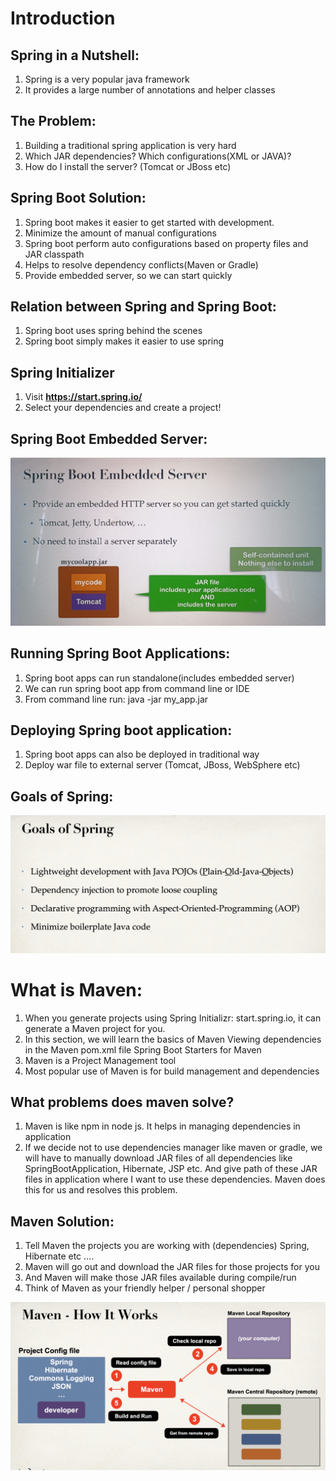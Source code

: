 # Introduction

## Spring in a Nutshell:

1. Spring is a very popular java framework
2. It provides a large number of annotations and helper classes

## The Problem:

1. Building a traditional spring application is very hard
2. Which JAR dependencies? Which configurations(XML or JAVA)?
3. How do I install the server? (Tomcat or JBoss etc)

## Spring Boot Solution:

1. Spring boot makes it easier to get started with development.
2. Minimize the amount of manual configurations
3. Spring boot perform auto configurations based on property files and JAR classpath
4. Helps to resolve dependency conflicts(Maven or Gradle)
5. Provide embedded server, so we can start quickly

## Relation between Spring and Spring Boot:

1. Spring boot uses spring behind the scenes
2. Spring boot simply makes it easier to use spring

## Spring Initializer

1. Visit **https://start.spring.io/**
2. Select your dependencies and create a project!

## Spring Boot Embedded Server:

![EmbeddedServer](./SpringBootEmbeddedServer.jpeg)

## Running Spring Boot Applications:

1. Spring boot apps can run standalone(includes embedded server)
2. We can run spring boot app from command line or IDE
3. From command line run: java -jar my_app.jar

## Deploying Spring boot application:

1. Spring boot apps can also be deployed in traditional way
2. Deploy war file to external server (Tomcat, JBoss, WebSphere etc)

## Goals of Spring:

![Goals of SpringBoot](./Goals_Of_Springboot.png)

# What is Maven:

1. When you generate projects using Spring Initializr: start.spring.io, it can generate a Maven project for you.
2. In this section, we will learn the basics of Maven Viewing dependencies in the Maven pom.xml file Spring Boot Starters for Maven
3. Maven is a Project Management tool
4. Most popular use of Maven is for build management and dependencies

## What problems does maven solve?

1. Maven is like npm in node js. It helps in managing dependencies in application
2. If we decide not to use dependencies manager like maven or gradle, we will have to manually download JAR files of all dependencies like SpringBootApplication, Hibernate, JSP etc. And give path of these JAR files in application where I want to use these dependencies. Maven does this for us and resolves this problem.

## Maven Solution:

1. Tell Maven the projects you are working with (dependencies) Spring, Hibernate etc ....
2. Maven will go out and download the JAR files for those projects for you
3. And Maven will make those JAR files available during compile/run
4. Think of Maven as your friendly helper / personal shopper

![How maven works](./HowMavenWorks.png)

